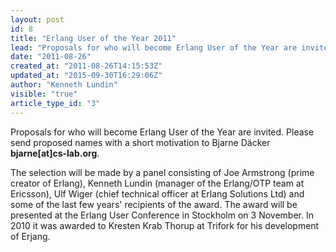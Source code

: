 ```yaml
---
layout: post
id: 8
title: "Erlang User of the Year 2011"
lead: "Proposals for who will become Erlang User of the Year are invited. "
date: "2011-08-26"
created_at: "2011-08-26T14:15:53Z"
updated_at: "2015-09-30T16:29:06Z"
author: "Kenneth Lundin"
visible: "true"
article_type_id: "3"
---
```


 Proposals for who will become Erlang User of the Year are invited. Please send proposed names with a short motivation to Bjarne Däcker **bjarne[at]cs-lab.org**.

 The selection will be made by a panel consisting of Joe Armstrong (prime creator of Erlang), Kenneth Lundin (manager of the Erlang/OTP team at Ericsson), Ulf Wiger (chief technical officer at Erlang Solutions Ltd) and some of the last few years' recipients of the award. The award will be presented at the Erlang User Conference in Stockholm on 3 November. In 2010 it was awarded to Kresten Krab Thorup at Trifork for his development of Erjang.
